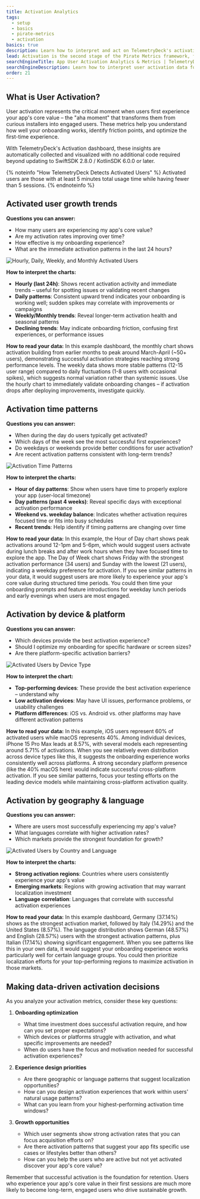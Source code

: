 ```yaml
---
title: Activation Analytics
tags:
  - setup
  - basics
  - pirate-metrics
  - activation
basics: true
description: Learn how to interpret and act on TelemetryDeck's activation metrics to optimize your app's first-time user experience.
lead: Activation is the second stage of the Pirate Metrics framework, focusing on when users experience your app's core value for the first time. TelemetryDeck automatically tracks these patterns to help you optimize the crucial first sessions that turn new users into engaged users.
searchEngineTitle: App User Activation Analytics & Metrics | TelemetryDeck
searchEngineDescription: Learn how to interpret user activation data for your mobile app with TelemetryDeck's automatic activation analytics.
order: 21
---
```


## What is User Activation?

User activation represents the critical moment when users first experience your app's core value – the "aha moment" that transforms them from curious installers into engaged users. These metrics help you understand how well your onboarding works, identify friction points, and optimize the first-time experience.

With TelemetryDeck's Activation dashboard, these insights are automatically collected and visualized with no additional code required beyond updating to SwiftSDK 2.8.0 / KotlinSDK 6.0.0 or later.

{% noteinfo "How TelemetryDeck Detects Activated Users" %}
Activated users are those with at least 5 minutes total usage time while having fewer than 5 sessions.
{% endnoteinfo %}

## Activated user growth trends

**Questions you can answer:**
- How many users are experiencing my app's core value?
- Are my activation rates improving over time?
- How effective is my onboarding experience?
- What are the immediate activation patterns in the last 24 hours?

![Hourly, Daily, Weekly, and Monthly Activated Users](/docs/images/activation-activated-users.png)

**How to interpret the charts:**
- **Hourly (last 24h)**: Shows recent activation activity and immediate trends – useful for spotting issues or validating recent changes
- **Daily patterns**: Consistent upward trend indicates your onboarding is working well; sudden spikes may correlate with improvements or campaigns
- **Weekly/Monthly trends**: Reveal longer-term activation health and seasonal patterns
- **Declining trends**: May indicate onboarding friction, confusing first experiences, or performance issues

**How to read your data:** In this example dashboard, the monthly chart shows activation building from earlier months to peak around March-April (~50+ users), demonstrating successful activation strategies reaching strong performance levels. The weekly data shows more stable patterns (12-15 user range) compared to daily fluctuations (1-8 users with occasional spikes), which suggests normal variation rather than systemic issues. Use the hourly chart to immediately validate onboarding changes – if activation drops after deploying improvements, investigate quickly.

## Activation time patterns

**Questions you can answer:**
- When during the day do users typically get activated?
- Which days of the week see the most successful first experiences?
- Do weekdays or weekends provide better conditions for user activation?
- Are recent activation patterns consistent with long-term trends?

![Activation Time Patterns](/docs/images/activation-by-time.png)

**How to interpret the charts:**
- **Hour of day patterns**: Show when users have time to properly explore your app (user-local timezone)
- **Day patterns (past 4 weeks)**: Reveal specific days with exceptional activation performance
- **Weekend vs. weekday balance**: Indicates whether activation requires focused time or fits into busy schedules
- **Recent trends**: Help identify if timing patterns are changing over time

**How to read your data:** In this example, the Hour of Day chart shows peak activations around 12-1pm and 5-6pm, which would suggest users activate during lunch breaks and after work hours when they have focused time to explore the app. The Day of Week chart shows Friday with the strongest activation performance (34 users) and Sunday with the lowest (21 users), indicating a weekday preference for activation. If you see similar patterns in your data, it would suggest users are more likely to experience your app's core value during structured time periods. You could then time your onboarding prompts and feature introductions for weekday lunch periods and early evenings when users are most engaged.

## Activation by device & platform

**Questions you can answer:**
- Which devices provide the best activation experience?
- Should I optimize my onboarding for specific hardware or screen sizes?
- Are there platform-specific activation barriers?

![Activated Users by Device Type](/docs/images/activation-device-distribution.png)

**How to interpret the chart:**
- **Top-performing devices**: These provide the best activation experience – understand why
- **Low activation devices**: May have UI issues, performance problems, or usability challenges
- **Platform differences**: iOS vs. Android vs. other platforms may have different activation patterns

**How to read your data:** In this example, iOS users represent 60% of activated users while macOS represents 40%. Among individual devices, iPhone 15 Pro Max leads at 8.57%, with several models each representing around 5.71% of activations. When you see relatively even distribution across device types like this, it suggests the onboarding experience works consistently well across platforms. A strong secondary platform presence (like the 40% macOS here) would indicate successful cross-platform activation. If you see similar patterns, focus your testing efforts on the leading device models while maintaining cross-platform activation quality.

## Activation by geography & language

**Questions you can answer:**
- Where are users most successfully experiencing my app's value?
- What languages correlate with higher activation rates?
- Which markets provide the strongest foundation for growth?

![Activated Users by Country and Language](/docs/images/activation-geographic-distribution.png)

**How to interpret the charts:**
- **Strong activation regions**: Countries where users consistently experience your app's value
- **Emerging markets**: Regions with growing activation that may warrant localization investment
- **Language correlation**: Languages that correlate with successful activation experiences

**How to read your data:** In this example dashboard, Germany (37.14%) shows as the strongest activation market, followed by Italy (14.29%) and the United States (8.57%). The language distribution shows German (48.57%) and English (28.57%) users with the strongest activation patterns, plus Italian (17.14%) showing significant engagement. When you see patterns like this in your own data, it would suggest your onboarding experience works particularly well for certain language groups. You could then prioritize localization efforts for your top-performing regions to maximize activation in those markets.


## Making data-driven activation decisions

As you analyze your activation metrics, consider these key questions:

1. **Onboarding optimization**
   - What time investment does successful activation require, and how can you set proper expectations?
   - Which devices or platforms struggle with activation, and what specific improvements are needed?
   - When do users have the focus and motivation needed for successful activation experiences?

2. **Experience design priorities**
   - Are there geographic or language patterns that suggest localization opportunities?
   - How can you design activation experiences that work within users' natural usage patterns?
   - What can you learn from your highest-performing activation time windows?

3. **Growth opportunities**
   - Which user segments show strong activation rates that you can focus acquisition efforts on?
   - Are there activation patterns that suggest your app fits specific use cases or lifestyles better than others?
   - How can you help the users who are active but not yet activated discover your app's core value?

Remember that successful activation is the foundation for retention. Users who experience your app's core value in their first sessions are much more likely to become long-term, engaged users who drive sustainable growth.
